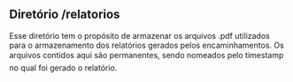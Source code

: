 ## Diretório /relatorios
Esse diretório tem o propósito de armazenar os arquivos .pdf utilizados para o armazenamento dos relatórios gerados pelos encaminhamentos.
Os arquivos contidos aqui são permanentes, sendo nomeados pelo timestamp no qual foi gerado o relatório.